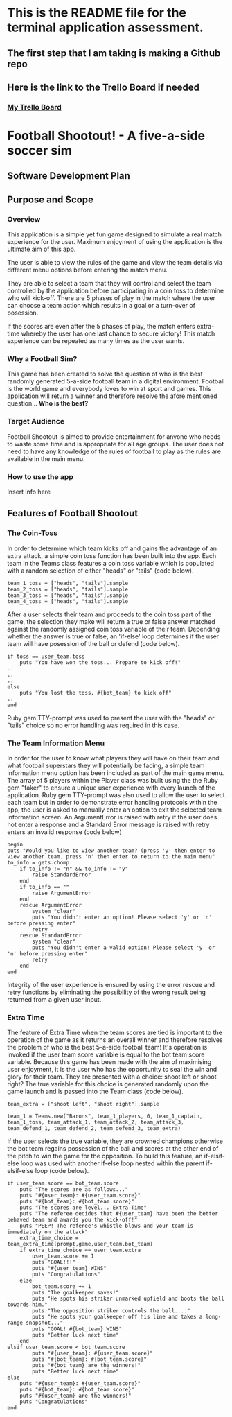# This is the README file for the terminal application assessment.

## The first step that I am taking is making a Github repo

## Here is the link to the Trello Board if needed
### [My Trello Board](https://trello.com/b/5awSV5j8/t1a3-terminal-application)

# Football Shootout! - A five-a-side soccer sim
## Software Development Plan
## Purpose and Scope
### Overview
This application is a simple yet fun game designed to simulate a real match experience for the user. Maximum enjoyment of using the application is the ultimate aim of this app.

The user is able to view the rules of the game and view the team details via different menu options before entering the match menu.

They are able to select a team that they will control and select the team controlled by the application before participating in a coin toss to determine who will kick-off. There are 5 phases of play in the match where the user can choose a team action which results in a goal or a turn-over of posession. 

If the scores are even after the 5 phases of play, the match enters extra-time whereby the user has one last chance to secure victory! This match experience can be repeated as many times as the user wants.

### Why a Football Sim?
This game has been created to solve the question of who is the best randomly generated 5-a-side football team in a digital environment. Football is the world game and everybody loves to win at sport and games. This application will return a winner and therefore resolve the afore mentioned question... **Who is the best?**

### Target Audience
Football Shootout is aimed to provide entertainment for anyone who needs to waste some time and is appropriate for all age groups. The user does not need to have any knowledge of the rules of football to play as the rules are available in the main menu.

### How to use the app
Insert info here

## Features of Football Shootout
### The Coin-Toss
In order to determine which team kicks off and gains the advantage of an extra attack, a simple coin toss function has been built into the app.
Each team in the Teams class features a coin toss variable which is populated with a random selection of either "heads" or "tails" (code below).

    team_1_toss = ["heads", "tails"].sample
    team_2_toss = ["heads", "tails"].sample
    team_3_toss = ["heads", "tails"].sample
    team_4_toss = ["heads", "tails"].sample

After a user selects their team and proceeds to the coin toss part of the game, the selection they make will return a true or false answer matched against the randomly assigned coin toss variable of their team. Depending whether the answer is true or false, an 'if-else' loop determines if the user team will have posession of the ball or defend (code below).

    if toss == user_team.toss
        puts "You have won the toss... Prepare to kick off!"
    ..
    ..
    ..
    else
        puts "You lost the toss. #{bot_team} to kick off"
    ..
    end

Ruby gem TTY-prompt was used to present the user with the "heads" or "tails" choice so no error handling was required in this case.

### The Team Information Menu
In order for the user to know what players they will have on their team and what football superstars they will potentially be facing, a simple team information menu option has been included as part of the main game menu.
The array of 5 players within the Player class was built using the the Ruby gem "faker" to ensure a unique user experience with every launch of the application.
Ruby gem TTY-prompt was also used to allow the user to select each team but in order to demonstrate error handling protocols within the app, the user is asked to manually enter an option to exit the selected team information screen. An ArgumentError is raised with retry if the user does not enter a response and a Standard Error message is raised with retry enters an invalid response (code below)

    begin
    puts "Would you like to view another team? (press 'y' then enter to view another team. press 'n' then enter to return to the main menu"
    to_info = gets.chomp
        if to_info != "n" && to_info != "y"
            raise StandardError
        end
        if to_info == ""
            raise ArgumentError
        end
        rescue ArgumentError
            system "clear"
            puts "You didn't enter an option! Please select 'y' or 'n' before pressing enter"
            retry
        rescue StandardError
            system "clear"
            puts "You didn't enter a valid option! Please select 'y' or 'n' before pressing enter"
            retry
        end
    end

Integrity of the user experience is ensured by using the error rescue and retry functions by eliminating the possibility of the wrong result being returned from a given user input.

### Extra Time
The feature of Extra Time when the team scores are tied is important to the operation of the game as it returns an overall winner and therefore resolves the problem of who is the best 5-a-side football team!
It's operation is invoked if the user team score variable is equal to the bot team score variable. Because this game has been made with the aim of maximising user enjoyment, it is the user who has the opportunity to seal the win and glory for their team. They are presented with a choice: shoot left or shoot right? The true variable for this choice is generated randomly upon the game launch and is passed into the Team class (code below).

    team_extra = ["shoot left", "shoot right"].sample

    team_1 = Teams.new("Barons", team_1_players, 0, team_1_captain, team_1_toss, team_attack_1, team_attack_2, team_attack_3, team_defend_1, team_defend_2, team_defend_3, team_extra)

If the user selects the true variable, they are crowned champions otherwise the bot team regains possession of the ball and scores at the other end of the pitch to win the game for the opposition.
To build this feature, an if-elsif-else loop was used with another if-else loop nested within the parent if-elsif-else loop (code below).

    if user_team.score == bot_team.score
        puts "The scores are as follows..."
        puts "#{user_team}: #{user_team.score}"
        puts "#{bot_team}: #{bot_team.score}"
        puts "The scores are level... Extra-Time"
        puts "The referee decides that #{user_team} have been the better behaved team and awards you the kick-off!"
        puts "PEEP! The referee's whistle blows and your team is immediately on the attack"
        extra_time_choice = team_extra_time(prompt,game,user_team,bot_team)
        if extra_time_choice == user_team.extra
            user_team.score += 1
            puts "GOAL!!!"
            puts "#{user_team} WINS"
            puts "Congratulations"
        else
            bot_team.score += 1
            puts "The goalkeeper saves!"
            puts "He spots his striker unmarked upfield and boots the ball towards him."
            puts "The opposition striker controls the ball...."
            puts "He spots your goalkeeper off his line and takes a long-range snapshot..."
            puts "GOAL! #{bot_team} WINS"
            puts "Better luck next time"
        end
    elsif user_team.score < bot_team.score
            puts "#{user_team}: #{user_team.score}"
            puts "#{bot_team}: #{bot_team.score}"
            puts "#{bot_team} are the winners!"
            puts "Better luck next time"
    else
        puts "#{user_team}: #{user_team.score}"
        puts "#{bot_team}: #{bot_team.score}"
        puts "#{user_team} are the winners!"
        puts "Congratulations"
    end